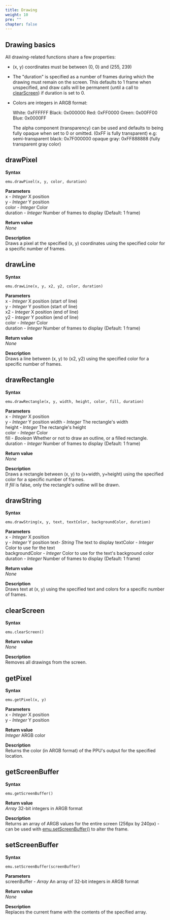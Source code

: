 ```yaml
---
title: Drawing
weight: 10
pre: ""
chapter: false
---
```


## Drawing basics ##

All drawing-related functions share a few properties:  
- (x, y) coordinates must be between (0, 0) and (255, 239)  
- The "duration" is specified as a number of frames during which the drawing must remain on the screen. This defaults to 1 frame when unspecified, and draw calls will be permanent (until a call to [clearScreen](#clearscreen)) if duration is set to 0.   
- Colors are integers in ARGB format:

    White: 0xFFFFFF
	Black: 0x000000
	Red: 0xFF0000
	Green: 0x00FF00
	Blue: 0x0000FF
	
	The alpha component (transparency) can be used and defaults to being fully opaque when set to 0 or omitted. (0xFF is fully transparent)
	e.g: 
      semi-transparent black: 0x7F000000
      opaque gray: 0xFF888888 (fully transparent gray color) 

## drawPixel ##

**Syntax**  

    emu.drawPixel(x, y, color, duration)

**Parameters**  
x - *Integer* X position  
y - *Integer* Y position    
color - *Integer* Color  
duration - *Integer* Number of frames to display (Default: 1 frame)

**Return value**  
*None*

**Description**  
Draws a pixel at the specified (x, y) coordinates using the specified color for a specific number of frames.

## drawLine ##

**Syntax**  

    emu.drawLine(x, y, x2, y2, color, duration)

**Parameters**  
x - *Integer* X position (start of line)  
y - *Integer* Y position (start of line)  
x2 - *Integer* X position (end of line)  
y2 - *Integer* Y position (end of line)  
color - *Integer* Color  
duration - *Integer* Number of frames to display (Default: 1 frame)

**Return value**  
*None*

**Description**  
Draws a line between (x, y) to (x2, y2) using the specified color for a specific number of frames.

## drawRectangle ##

**Syntax**  

    emu.drawRectangle(x, y, width, height, color, fill, duration)

**Parameters**  
x - *Integer* X position  
y - *Integer* Y position
width - *Integer* The rectangle's width  
height - *Integer* The rectangle's height  
color - *Integer* Color  
fill - *Boolean* Whether or not to draw an outline, or a filled rectangle.  
duration - *Integer* Number of frames to display (Default: 1 frame)

**Return value**  
*None*

**Description**  
Draws a rectangle between (x, y) to (x+width, y+height) using the specified color for a specific number of frames.  
If *fill* is false, only the rectangle's outline will be drawn.

## drawString ##

**Syntax**  

    emu.drawString(x, y, text, textColor, backgroundColor, duration)

**Parameters**  
x - *Integer* X position  
y - *Integer* Y position
text- *String* The text to display
textColor - *Integer* Color to use for the text  
backgroundColor - *Integer* Color to use for the text's background color  
duration - *Integer* Number of frames to display (Default: 1 frame)

**Return value**  
*None*

**Description**  
Draws text at (x, y) using the specified text and colors for a specific number of frames.  


## clearScreen ##

**Syntax**  

    emu.clearScreen()

**Return value**  
*None*

**Description**  
Removes all drawings from the screen.  


## getPixel ##

**Syntax**  

    emu.getPixel(x, y)

**Parameters**  
x - *Integer* X position  
y - *Integer* Y position    

**Return value**  
*Integer* ARGB color

**Description**  
Returns the color (in ARGB format) of the PPU's output for the specified location.


## getScreenBuffer ##

**Syntax**  

    emu.getScreenBuffer()

**Return value**  
*Array* 32-bit integers in ARGB format

**Description**  
Returns an array of ARGB values for the entire screen (256px by 240px) - can be used with [emu.setScreenBuffer()](#setscreenbuffer) to alter the frame.


## setScreenBuffer ##

**Syntax**  

    emu.setScreenBuffer(screenBuffer)

**Parameters**  
screenBuffer - *Array* An array of 32-bit integers in ARGB format
	
**Return value**  
*None*

**Description**  
Replaces the current frame with the contents of the specified array.

